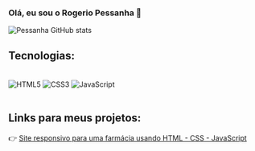 ### Olá, eu sou o Rogerio Pessanha 👋

![Pessanha GitHub stats](https://github-readme-stats.vercel.app/api?username=rogeriopessanha&show_icons=true&theme=dracula)


## Tecnologias: 

<div style="display: inline_block"><br/>
    <img align="center" alt="HTML5" src="https://img.shields.io/badge/HTML5-E34F26?style=for-the-badge&logo=html5&logoColor=white">
    <img align="center" alt="CSS3" src="https://img.shields.io/badge/CSS3-1572B6?style=for-the-badge&logo=css3&logoColor=white">
    <img align="center" alt="JavaScript" src="https://img.shields.io/badge/JavaScript-F7DF1E?style=for-the-badge&logo=javascript&logoColor=black">
</div><br/>


## Links para meus projetos:

👉 [Site responsivo para uma farmácia usando HTML - CSS - JavaScript](https://rogeriopessanha.github.io/projeto-farmacia/) <br/>

